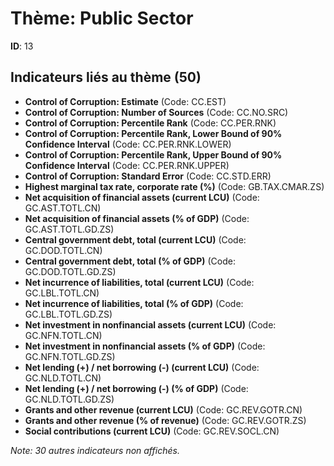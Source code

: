 # Thème: Public Sector

**ID**: 13

## Indicateurs liés au thème (50)

- **Control of Corruption: Estimate** (Code: CC.EST)
- **Control of Corruption: Number of Sources** (Code: CC.NO.SRC)
- **Control of Corruption: Percentile Rank** (Code: CC.PER.RNK)
- **Control of Corruption: Percentile Rank, Lower Bound of 90% Confidence Interval** (Code: CC.PER.RNK.LOWER)
- **Control of Corruption: Percentile Rank, Upper Bound of 90% Confidence Interval** (Code: CC.PER.RNK.UPPER)
- **Control of Corruption: Standard Error** (Code: CC.STD.ERR)
- **Highest marginal tax rate, corporate rate (%)** (Code: GB.TAX.CMAR.ZS)
- **Net acquisition of financial assets (current LCU)** (Code: GC.AST.TOTL.CN)
- **Net acquisition of financial assets (% of GDP)** (Code: GC.AST.TOTL.GD.ZS)
- **Central government debt, total (current LCU)** (Code: GC.DOD.TOTL.CN)
- **Central government debt, total (% of GDP)** (Code: GC.DOD.TOTL.GD.ZS)
- **Net incurrence of liabilities, total (current LCU)** (Code: GC.LBL.TOTL.CN)
- **Net incurrence of liabilities, total (% of GDP)** (Code: GC.LBL.TOTL.GD.ZS)
- **Net investment in nonfinancial assets (current LCU)** (Code: GC.NFN.TOTL.CN)
- **Net investment in nonfinancial assets (% of GDP)** (Code: GC.NFN.TOTL.GD.ZS)
- **Net lending (+) / net borrowing (-) (current LCU)** (Code: GC.NLD.TOTL.CN)
- **Net lending (+) / net borrowing (-) (% of GDP)** (Code: GC.NLD.TOTL.GD.ZS)
- **Grants and other revenue (current LCU)** (Code: GC.REV.GOTR.CN)
- **Grants and other revenue (% of revenue)** (Code: GC.REV.GOTR.ZS)
- **Social contributions (current LCU)** (Code: GC.REV.SOCL.CN)

*Note: 30 autres indicateurs non affichés.*
